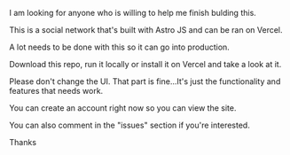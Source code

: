 I am looking for anyone who is willing to help me finish bulding this.

This is a social network that's built with Astro JS and can be ran on Vercel.

A lot needs to be done with this so it can go into production.

Download this repo, run it locally or install it on Vercel and take a look at it.

Please don't change the UI. That part is fine...It's just the functionality and features that needs work.

You can create an account right now so you can view the site.

You can also comment in the "issues" section if you're interested.

Thanks